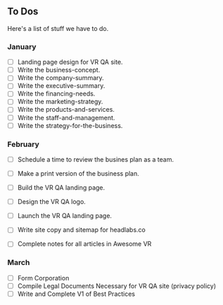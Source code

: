 ## To Dos 

Here's a list of stuff we have to do.

### January
- [ ] Landing page design for VR QA site.
- [ ] Write the business-concept.
- [ ] Write the company-summary.
- [ ] Write the executive-summary.
- [ ] Write the financing-needs.
- [ ] Write the marketing-strategy.
- [ ] Write the products-and-services.
- [ ] Write the staff-and-management.
- [ ] Write the strategy-for-the-business.

### February
- [ ] Schedule a time to review the busines plan as a team.
- [ ] Make a print version of the business plan.
- [ ] Build the VR QA landing page.
- [ ] Design the VR QA logo. 
- [ ] Launch the VR QA landing page.
- [ ] Write site copy and sitemap for headlabs.co 
- [ ] Complete notes for all articles in Awesome VR



### March

- [ ] Form Corporation
- [ ] Compile Legal Documents Necessary for VR QA site (privacy policy)
- [ ] Write and Complete V1 of Best Practices
